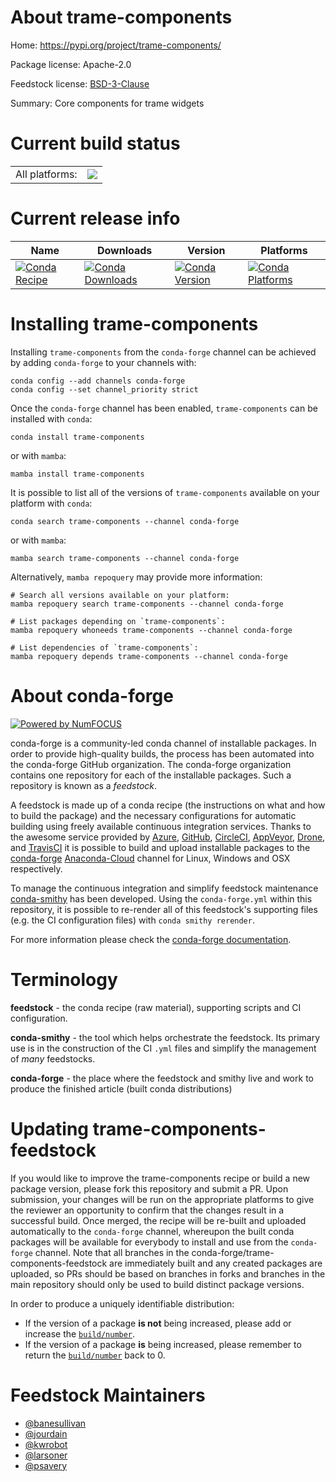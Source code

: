 About trame-components
======================

Home: https://pypi.org/project/trame-components/

Package license: Apache-2.0

Feedstock license: [BSD-3-Clause](https://github.com/conda-forge/trame-components-feedstock/blob/main/LICENSE.txt)

Summary: Core components for trame widgets

Current build status
====================


<table><tr><td>All platforms:</td>
    <td>
      <a href="https://dev.azure.com/conda-forge/feedstock-builds/_build/latest?definitionId=18613&branchName=main">
        <img src="https://dev.azure.com/conda-forge/feedstock-builds/_apis/build/status/trame-components-feedstock?branchName=main">
      </a>
    </td>
  </tr>
</table>

Current release info
====================

| Name | Downloads | Version | Platforms |
| --- | --- | --- | --- |
| [![Conda Recipe](https://img.shields.io/badge/recipe-trame--components-green.svg)](https://anaconda.org/conda-forge/trame-components) | [![Conda Downloads](https://img.shields.io/conda/dn/conda-forge/trame-components.svg)](https://anaconda.org/conda-forge/trame-components) | [![Conda Version](https://img.shields.io/conda/vn/conda-forge/trame-components.svg)](https://anaconda.org/conda-forge/trame-components) | [![Conda Platforms](https://img.shields.io/conda/pn/conda-forge/trame-components.svg)](https://anaconda.org/conda-forge/trame-components) |

Installing trame-components
===========================

Installing `trame-components` from the `conda-forge` channel can be achieved by adding `conda-forge` to your channels with:

```
conda config --add channels conda-forge
conda config --set channel_priority strict
```

Once the `conda-forge` channel has been enabled, `trame-components` can be installed with `conda`:

```
conda install trame-components
```

or with `mamba`:

```
mamba install trame-components
```

It is possible to list all of the versions of `trame-components` available on your platform with `conda`:

```
conda search trame-components --channel conda-forge
```

or with `mamba`:

```
mamba search trame-components --channel conda-forge
```

Alternatively, `mamba repoquery` may provide more information:

```
# Search all versions available on your platform:
mamba repoquery search trame-components --channel conda-forge

# List packages depending on `trame-components`:
mamba repoquery whoneeds trame-components --channel conda-forge

# List dependencies of `trame-components`:
mamba repoquery depends trame-components --channel conda-forge
```


About conda-forge
=================

[![Powered by
NumFOCUS](https://img.shields.io/badge/powered%20by-NumFOCUS-orange.svg?style=flat&colorA=E1523D&colorB=007D8A)](https://numfocus.org)

conda-forge is a community-led conda channel of installable packages.
In order to provide high-quality builds, the process has been automated into the
conda-forge GitHub organization. The conda-forge organization contains one repository
for each of the installable packages. Such a repository is known as a *feedstock*.

A feedstock is made up of a conda recipe (the instructions on what and how to build
the package) and the necessary configurations for automatic building using freely
available continuous integration services. Thanks to the awesome service provided by
[Azure](https://azure.microsoft.com/en-us/services/devops/), [GitHub](https://github.com/),
[CircleCI](https://circleci.com/), [AppVeyor](https://www.appveyor.com/),
[Drone](https://cloud.drone.io/welcome), and [TravisCI](https://travis-ci.com/)
it is possible to build and upload installable packages to the
[conda-forge](https://anaconda.org/conda-forge) [Anaconda-Cloud](https://anaconda.org/)
channel for Linux, Windows and OSX respectively.

To manage the continuous integration and simplify feedstock maintenance
[conda-smithy](https://github.com/conda-forge/conda-smithy) has been developed.
Using the ``conda-forge.yml`` within this repository, it is possible to re-render all of
this feedstock's supporting files (e.g. the CI configuration files) with ``conda smithy rerender``.

For more information please check the [conda-forge documentation](https://conda-forge.org/docs/).

Terminology
===========

**feedstock** - the conda recipe (raw material), supporting scripts and CI configuration.

**conda-smithy** - the tool which helps orchestrate the feedstock.
                   Its primary use is in the construction of the CI ``.yml`` files
                   and simplify the management of *many* feedstocks.

**conda-forge** - the place where the feedstock and smithy live and work to
                  produce the finished article (built conda distributions)


Updating trame-components-feedstock
===================================

If you would like to improve the trame-components recipe or build a new
package version, please fork this repository and submit a PR. Upon submission,
your changes will be run on the appropriate platforms to give the reviewer an
opportunity to confirm that the changes result in a successful build. Once
merged, the recipe will be re-built and uploaded automatically to the
`conda-forge` channel, whereupon the built conda packages will be available for
everybody to install and use from the `conda-forge` channel.
Note that all branches in the conda-forge/trame-components-feedstock are
immediately built and any created packages are uploaded, so PRs should be based
on branches in forks and branches in the main repository should only be used to
build distinct package versions.

In order to produce a uniquely identifiable distribution:
 * If the version of a package **is not** being increased, please add or increase
   the [``build/number``](https://docs.conda.io/projects/conda-build/en/latest/resources/define-metadata.html#build-number-and-string).
 * If the version of a package **is** being increased, please remember to return
   the [``build/number``](https://docs.conda.io/projects/conda-build/en/latest/resources/define-metadata.html#build-number-and-string)
   back to 0.

Feedstock Maintainers
=====================

* [@banesullivan](https://github.com/banesullivan/)
* [@jourdain](https://github.com/jourdain/)
* [@kwrobot](https://github.com/kwrobot/)
* [@larsoner](https://github.com/larsoner/)
* [@psavery](https://github.com/psavery/)

